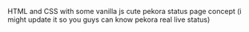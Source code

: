 HTML and CSS with some vanilla js cute pekora status page concept (i might update it so you guys can know pekora real live status)
